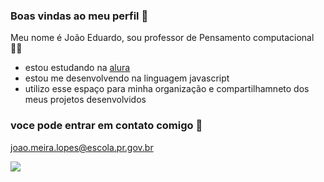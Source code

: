 ### Boas vindas ao meu perfil 💙

Meu nome é João Eduardo, sou professor de Pensamento computacional 👨‍🏫

- estou estudando na [alura](https://www.alura.com.br)
- estou me desenvolvendo na linguagem javascript 
- utilizo esse espaço para minha organização e compartilhamneto dos meus projetos desenvolvidos 
  
### voce pode entrar em contato comigo 📧

joao.meira.lopes@escola.pr.gov.br


![](https://media.tenor.com/vFuP2GAzE0QAAAAC/phones-technology.gif)



